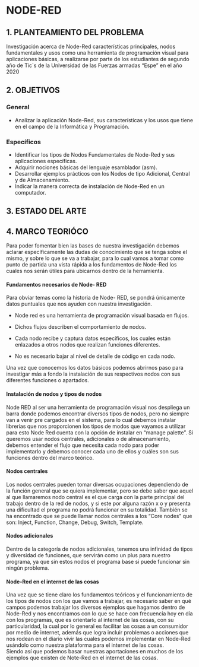 # NODE-RED


## 1. PLANTEAMIENTO DEL PROBLEMA
Investigación acerca de  Node-Red características principales, nodos fundamentales y usos como una herramienta de programación visual para aplicaciones básicas, a realizarse por parte de los estudiantes de segundo año de Tic´s de la Universidad de las Fuerzas armadas “Espe” en el año 2020


## 2. OBJETIVOS
### **General**
- Analizar la aplicación Node-Red, sus características y los usos que tiene en el campo de la Informática y Programación.
### **Específicos**
- Identificar los tipos de Nodos Fundamentales de Node-Red y sus aplicaciones específicas.
- Adquirir nociones básicas del lenguaje esamblador (asm).
- Desarrollar ejemplos prácticos con los Nodos de tipo Adicional, Central y de Almacenamiento.
- Indicar la manera correcta de instalación de Node-Red en un computador.


## 3. ESTADO DEL ARTE



## 4. MARCO TEORIÓCO 
Para poder fomentar bien las bases de nuestra investigación debemos aclarar específicamente las dudas de conocimiento que se tenga sobre el mismo, y sobre lo que se va a trabajar, para lo cual vamos a tomar como punto de partida una vista rápida a los fundamentos de Node-Red los cuales nos serán útiles para ubicarnos dentro de la herramienta.

#### Fundamentos necesarios de Node- RED
Para obviar temas como la historia de Node- RED, se pondrá únicamente datos puntuales que nos ayuden con nuestra investigación.

- Node red es una herramienta de programación visual basada en flujos.

- Dichos flujos describen el comportamiento de nodos.

- Cada nodo recibe y captura datos específicos, los cuales están enlazados a otros nodos que realizan funciones diferentes.

- No es necesario bajar al nivel de detalle de código en cada nodo.

Una vez que conocemos los datos básicos podemos abrirnos paso para investigar más a fondo la instalación de sus respectivos nodos con sus diferentes funciones o apartados.

#### Instalación de nodos y tipos de nodos
Node RED al ser una herramienta de programación visual nos despliega un barra donde podemos encontrar diversos tipos de nodos, pero no siempre van a venir pre cargados en el sistema, para lo cual debemos instalar librerías que nos proporcionen los tipos de modos que vayamos a utilizar para esto Node Red cuenta con la opción de instalar en  “manage palette”.
Si queremos usar nodos centrales, adicionales o de almacenamiento, debemos entender el flujo que necesita cada nodo para poder implementarlo y debemos conocer cada uno de ellos y cuáles son sus funciones dentro del marco teórico.

#### Nodos centrales
Los nodos centrales pueden tomar diversas ocupaciones dependiendo de la función general que se quiera implementar, pero se debe saber que aquel al que llamaremos nodo central es el que carga con la parte principal del trabajo dentro de la red de nodos, y si este por alguna razón x o y presenta una dificultad el programa no podrá funcionar en su totalidad.
También se ha encontrado que se puede llamar nodos centrales a los “Core nodes” que son: Inject, Function, Change, Debug, Switch, Template.

#### Nodos adicionales

Dentro de la categoría de nodos adicionales, tenemos una infinidad de tipos y diversidad de funciones, que servirán como un plus para nuestro programa, ya que sin estos nodos el programa base si puede funcionar sin ningún problema.

#### Node-Red en el internet de las cosas
Una vez que se tiene claro los fundamentos teóricos y  el funcionamiento de los tipos de nodos con los que vamos a trabajar, es necesario saber en qué campos podemos trabajar los diversos ejemplos que hagamos dentro de Node-Red y nos encontramos con lo que se hace con frecuencia hoy en día con los programas, que es orientarlo al internet de las cosas, con su particularidad, la cual por lo general es facilitar las cosas a un consumidor por medio de internet, además que logra incluir problemas o acciones que nos rodean en el diario vivir las cuales podemos implementar en Node-Red usándolo como nuestra plataforma para el internet de las cosas.  
Siendo así que podemos basar nuestras aportaciones en muchos de los ejemplos que existen de Note-Red en el internet de las cosas. 

